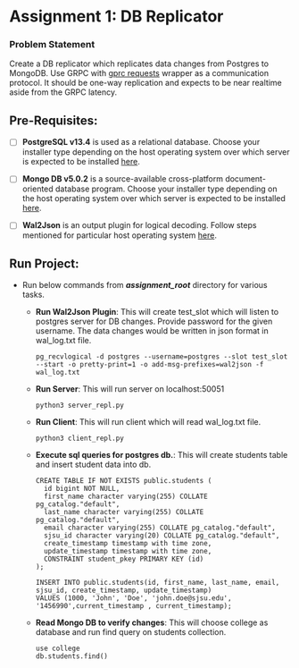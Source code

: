 # Assignment 1: DB Replicator

### Problem Statement
Create a DB replicator which replicates data changes from Postgres to MongoDB. Use GRPC with [gprc requests](https://github.com/spaceone-dev/grpc_requests) wrapper as a communication protocol. It should be one-way replication and expects to be near realtime aside from the GRPC latency.

## Pre-Requisites:

  - [ ] **PostgreSQL v13.4** is used as a relational database. Choose your installer type depending on the host operating system over which server is expected to be installed [here](https://www.postgresql.org/download/).

  - [ ] **Mongo DB v5.0.2** is a source-available cross-platform document-oriented database program. Choose your installer type depending on the host operating system over which server is expected to be installed [here](https://www.mongodb.com/try/download/community/).
  
  - [ ] **Wal2Json** is an output plugin for logical decoding. Follow steps mentioned for particular host operating system [here](https://github.com/eulerto/wal2json/).

## Run Project:
- Run below commands from ***assignment_root*** directory for various tasks.

  * **Run Wal2Json Plugin**: This will create test_slot which will listen to postgres server for DB changes. Provide password for the given username. The data changes would be written in json format in wal_log.txt file.

    ```
    pg_recvlogical -d postgres --username=postgres --slot test_slot --start -o pretty-print=1 -o add-msg-prefixes=wal2json -f wal_log.txt
    ```

  * **Run Server**: This will run server on localhost:50051

    ```
    python3 server_repl.py
    ```
    
  * **Run Client**: This will run client which will read wal_log.txt file.

    ```
    python3 client_repl.py
    ```

  * **Execute sql queries for postgres db.**: This will create students table and insert student data into db.
    
    ```
    CREATE TABLE IF NOT EXISTS public.students (
      id bigint NOT NULL,
      first_name character varying(255) COLLATE pg_catalog."default",
      last_name character varying(255) COLLATE pg_catalog."default",
      email character varying(255) COLLATE pg_catalog."default",
      sjsu_id character varying(20) COLLATE pg_catalog."default",
      create_timestamp timestamp with time zone,
      update_timestamp timestamp with time zone,
      CONSTRAINT student_pkey PRIMARY KEY (id)
    );
    ```
    ```
    INSERT INTO public.students(id, first_name, last_name, email, sjsu_id, create_timestamp, update_timestamp)
    VALUES (1000, 'John', 'Doe', 'john.doe@sjsu.edu', '1456990',current_timestamp , current_timestamp);
    ```
  * **Read Mongo DB to verify changes**: This will choose college as database and run find query on students collection.

    ```
    use college
    db.students.find()
    ```